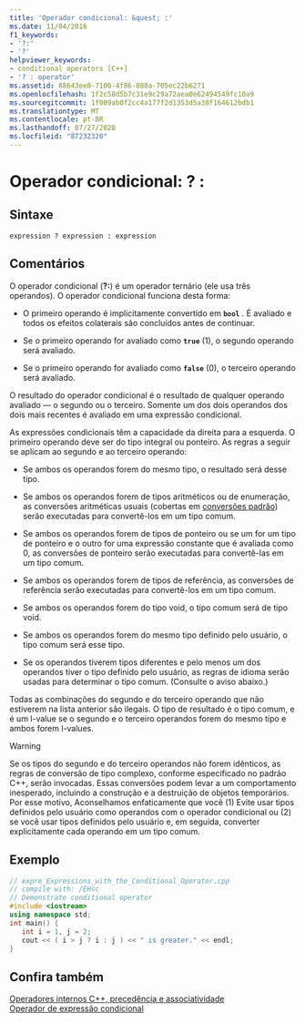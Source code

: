 ```yaml
---
title: 'Operador condicional: &quest; :'
ms.date: 11/04/2016
f1_keywords:
- '?:'
- '?'
helpviewer_keywords:
- conditional operators [C++]
- '? : operator'
ms.assetid: 88643ee8-7100-4f86-880a-705ec22b6271
ms.openlocfilehash: 1f2c58d5b7c31e9c29a72aea0e62494549fc10a9
ms.sourcegitcommit: 1f009ab0f2cc4a177f2d1353d5a38f164612bdb1
ms.translationtype: MT
ms.contentlocale: pt-BR
ms.lasthandoff: 07/27/2020
ms.locfileid: "87232320"
---
```

# <a name="conditional-operator-quest-"></a>Operador condicional: &quest; :

## <a name="syntax"></a>Sintaxe

```
expression ? expression : expression
```

## <a name="remarks"></a>Comentários

O operador condicional (**?:**) é um operador ternário (ele usa três operandos). O operador condicional funciona desta forma:

- O primeiro operando é implicitamente convertido em **`bool`** . É avaliado e todos os efeitos colaterais são concluídos antes de continuar.

- Se o primeiro operando for avaliado como **`true`** (1), o segundo operando será avaliado.

- Se o primeiro operando for avaliado como **`false`** (0), o terceiro operando será avaliado.

O resultado do operador condicional é o resultado de qualquer operando avaliado — o segundo ou o terceiro. Somente um dos dois operandos dos dois mais recentes é avaliado em uma expressão condicional.

As expressões condicionais têm a capacidade da direita para a esquerda. O primeiro operando deve ser do tipo integral ou ponteiro. As regras a seguir se aplicam ao segundo e ao terceiro operando:

- Se ambos os operandos forem do mesmo tipo, o resultado será desse tipo.

- Se ambos os operandos forem de tipos aritméticos ou de enumeração, as conversões aritméticas usuais (cobertas em [conversões padrão](standard-conversions.md)) serão executadas para convertê-los em um tipo comum.

- Se ambos os operandos forem de tipos de ponteiro ou se um for um tipo de ponteiro e o outro for uma expressão constante que é avaliada como 0, as conversões de ponteiro serão executadas para convertê-las em um tipo comum.

- Se ambos os operandos forem de tipos de referência, as conversões de referência serão executadas para convertê-los em um tipo comum.

- Se ambos os operandos forem do tipo void, o tipo comum será de tipo void.

- Se ambos os operandos forem do mesmo tipo definido pelo usuário, o tipo comum será esse tipo.

- Se os operandos tiverem tipos diferentes e pelo menos um dos operandos tiver o tipo definido pelo usuário, as regras de idioma serão usadas para determinar o tipo comum. (Consulte o aviso abaixo.)

Todas as combinações do segundo e do terceiro operando que não estiverem na lista anterior são ilegais. O tipo de resultado é o tipo comum, e é um l-value se o segundo e o terceiro operandos forem do mesmo tipo e ambos forem l-values.

> [!WARNING]
> Se os tipos do segundo e do terceiro operandos não forem idênticos, as regras de conversão de tipo complexo, conforme especificado no padrão C++, serão invocadas. Essas conversões podem levar a um comportamento inesperado, incluindo a construção e a destruição de objetos temporários. Por esse motivo, Aconselhamos enfaticamente que você (1) Evite usar tipos definidos pelo usuário como operandos com o operador condicional ou (2) se você usar tipos definidos pelo usuário e, em seguida, converter explicitamente cada operando em um tipo comum.

## <a name="example"></a>Exemplo

```cpp
// expre_Expressions_with_the_Conditional_Operator.cpp
// compile with: /EHsc
// Demonstrate conditional operator
#include <iostream>
using namespace std;
int main() {
   int i = 1, j = 2;
   cout << ( i > j ? i : j ) << " is greater." << endl;
}
```

## <a name="see-also"></a>Confira também

[Operadores internos C++, precedência e associatividade](../cpp/cpp-built-in-operators-precedence-and-associativity.md)<br/>
[Operador de expressão condicional](../c-language/conditional-expression-operator.md)
